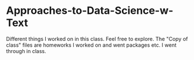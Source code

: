 # Approaches-to-Data-Science-w-Text
Different things I worked on in this class. Feel free to explore. The "Copy of class" files are homeworks I worked on and went packages etc. I went through in class. 
